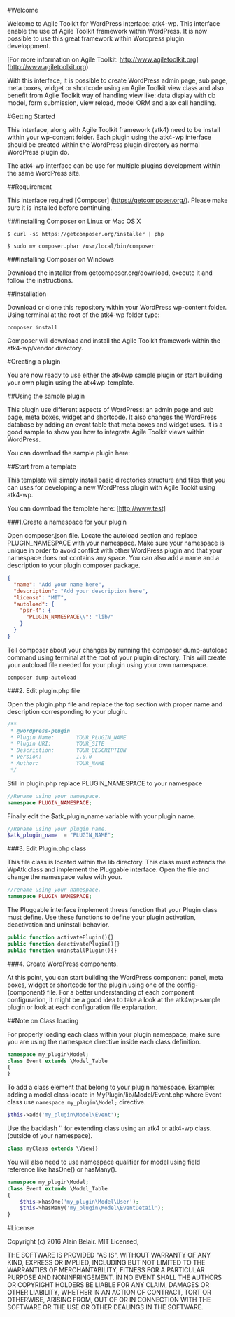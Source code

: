 #Welcome

Welcome to Agile Toolkit for WordPress interface: atk4-wp. 
This interface enable the use of Agile Toolkit framework within WordPress. 
It is now possible to use this great framework within Wordpress plugin developpment.

[For more information on Agile Toolkit: http://www.agiletoolkit.org] (http://www.agiletoolkit.org)

With this interface, it is possible to create WordPress admin page, sub page, meta boxes, widget or shortcode using an Agile Toolkit
view class and also benefit from Agile Toolkit way of handling view like: data display with db model, form submission, view reload, model ORM and ajax call handling.


#Getting Started

This interface, along with Agile Toolkit framework (atk4) need to be install within your wp-content folder. 
Each plugin using the atk4-wp interface should be created within the WordPress plugin directory as normal WordPress plugin do.

The atk4-wp interface can be use for multiple plugins development within the same WordPress site.

##Requirement

This interface required [Composer] (https://getcomposer.org/). Please make sure it is installed before continuing.

###Installing Composer on Linux or Mac OS X

```
$ curl -sS https://getcomposer.org/installer | php
```

```
$ sudo mv composer.phar /usr/local/bin/composer
```

###Installing Composer on Windows

Download the installer from getcomposer.org/download, execute it and follow the instructions.

##Installation

Download or clone this repository within your WordPress wp-content folder. Using terminal at the root of the atk4-wp folder type:

```
composer install
```

Composer will download and install the Agile Toolkit framework within the atk4-wp/vendor directory.


#Creating a plugin

You are now ready to use either the atk4wp sample plugin or start building your own plugin using the atk4wp-template.

##Using the sample plugin

This plugin use different aspects of WordPress: an admin page and sub page, meta boxes, widget and shortcode.
It also changes the WordPress database by adding an event table that meta boxes and widget uses. 
It is a good sample to show you how to integrate Agile Toolkit views within WordPress.

You can download the sample plugin here: 


##Start from a template

This template will simply install basic directories structure and files that you can uses for developing a new WordPress plugin with Agile Tookit using atk4-wp.

You can download the template here: [http://www.test] 

###1.Create a namespace for your plugin

Open composer.json file. Locate the autoload section and replace PLUGIN_NAMESPACE with your namespace. 
Make sure your namespace is unique in order to avoid conflict with other WordPress plugin and that your namespace does not contains any space.
You can also add a name and a description to your plugin composer package.

```json
{
  "name": "Add your name here",
  "description": "Add your description here",
  "license": "MIT",
  "autoload": {
    "psr-4": {
      "PLUGIN_NAMESPACE\\": "lib/"
    }
  }
}
```

Tell composer about your changes by running the composer dump-autoload command using terminal at the root of your plugin directory. 
This will create your autoload file needed for your plugin using your own namespace.

```
composer dump-autoload
```

###2. Edit plugin.php file

Open the plugin.php file and replace the top section with proper name and description corresponding to your plugin.

```php
/**
 * @wordpress-plugin
 * Plugin Name:       YOUR_PLUGIN_NAME
 * Plugin URI:        YOUR_SITE
 * Description:       YOUR_DESCRIPTION
 * Version:           1.0.0
 * Author:            YOUR_NAME
 */
```

Still in plugin.php replace PLUGIN_NAMESPACE to your namespace

```php
//Rename using your namespace.
namespace PLUGIN_NAMESPACE;
```

Finally edit the $atk_plugin_name variable with your plugin name.

```php
//Rename using your plugin name.
$atk_plugin_name  = "PLUGIN_NAME";
```

###3. Edit Plugin.php class

This file class is located within the lib directory. This class must extends the WpAtk class and implement the Pluggable interface.
Open the file and change the namespace value with your.

```php
//rename using your namespace.
namespace PLUGIN_NAMESPACE;
```
The Pluggable interface implement threes function that your Plugin class must define. Use these functions to define your plugin activation, deactivation and uninstall behavior. 

```php
public function activatePlugin(){}
public function deactivatePlugin(){}
public function uninstallPlugin(){}
```
###4. Create WordPress components.

At this point, you can start building the WordPress component: panel, meta boxes, widget or shortcode for the plugin using one of the config-{component} file. 
For a better understanding of each component configuration, it might be a good idea to take a look at the atk4wp-sample plugin or look at each configuration file explanation.

##Note on Class loading

For properly loading each class within your plugin namespace, make sure you are using the namespace directive inside each class definition.

```php
namespace my_plugin\Model;
class Event extends \Model_Table
{
}
```
To add a class element that belong to your plugin namespace.
Example: adding a model class locate in MyPlugin/lib/Model/Event.php where Event class use `namespace my_plugin\Model;` directive.

```php
$this->add('my_plugin\Model\Event');
```

Use the backlash '\' for extending class using an atk4 or atk4-wp class. (outside of your namespace).

```php
class myClass extends \View{}
```

You will also need to use namespace qualifier for model using field reference like hasOne() or hasMany().

```php
namespace my_plugin\Model;
class Event extends \Model_Table
{
    $this->hasOne('my_plugin\Model\User');
    $this->hasMany('my_plugin\Model\EventDetail');
}
```

#License

Copyright (c) 2016 Alain Belair. MIT Licensed,

THE SOFTWARE IS PROVIDED "AS IS", WITHOUT WARRANTY OF ANY KIND, EXPRESS OR IMPLIED, INCLUDING BUT NOT LIMITED TO THE WARRANTIES OF MERCHANTABILITY, FITNESS FOR A PARTICULAR PURPOSE AND NONINFRINGEMENT. IN NO EVENT SHALL THE AUTHORS OR COPYRIGHT HOLDERS BE LIABLE FOR ANY CLAIM, DAMAGES OR OTHER LIABILITY, WHETHER IN AN ACTION OF CONTRACT, TORT OR OTHERWISE, ARISING FROM, OUT OF OR IN CONNECTION WITH THE SOFTWARE OR THE USE OR OTHER DEALINGS IN THE SOFTWARE.